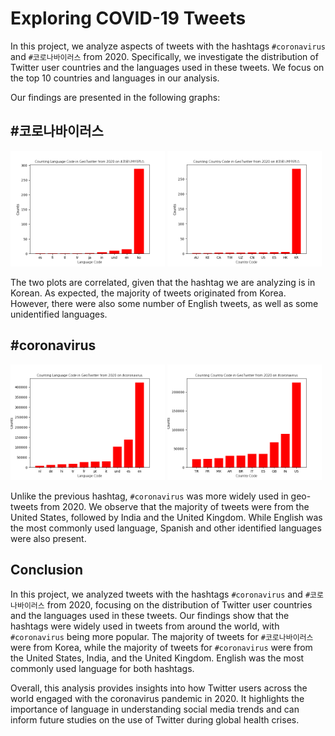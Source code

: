 # Exploring COVID-19 Tweets

In this project, we analyze aspects of tweets with the hashtags `#coronavirus` and `#코로나바이러스` from 2020. Specifically, we investigate the distribution of Twitter user countries and the languages used in these tweets. We focus on the top 10 countries and languages in our analysis.

Our findings are presented in the following graphs:

## #코로나바이러스

<p float="left">
  <img src="lang_%23코로나바이러스.png" width=49% />
  <img src="country_%23코로나바이러스.png" width=49% />
</p>

The two plots are correlated, given that the hashtag we are analyzing is in Korean. As expected, the majority of tweets originated from Korea. However, there were also some number of English tweets, as well as some unidentified languages.

## #coronavirus 

<p float="left">
  <img src="lang_%23coronavirus.png" width=49% />
  <img src="country_%23coronavirus.png" width=49% />
</p>

Unlike the previous hashtag, `#coronavirus` was more widely used in geo-tweets from 2020. We observe that the majority of tweets were from the United States, followed by India and the United Kingdom. While English was the most commonly used language, Spanish and other identified languages were also present.

## Conclusion

In this project, we analyzed tweets with the hashtags `#coronavirus` and `#코로나바이러스` from 2020, focusing on the distribution of Twitter user countries and the languages used in these tweets. Our findings show that the hashtags were widely used in tweets from around the world, with `#coronavirus` being more popular. The majority of tweets for `#코로나바이러스` were from Korea, while the majority of tweets for `#coronavirus` were from the United States, India, and the United Kingdom. English was the most commonly used language for both hashtags.

Overall, this analysis provides insights into how Twitter users across the world engaged with the coronavirus pandemic in 2020. It highlights the importance of language in understanding social media trends and can inform future studies on the use of Twitter during global health crises.
